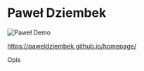 # Paweł Dziembek 

![Paweł](https://github.com/paweldziembek/homepage/blob/main/images/pawe%C5%82.jpg?raw=true)
Demo

https://paweldziembek.github.io/homepage/

Opis

